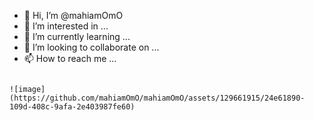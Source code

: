 - 👋 Hi, I’m @mahiamOmO
- 👀 I’m interested in ...
- 🌱 I’m currently learning ...
- 💞️ I’m looking to collaborate on ...
- 📫 How to reach me ...

<!---
mahiamOmO/mahiamOmO is a ✨ special ✨ repository because its `README.md` (this file) appears on your GitHub profile.
You can click the Preview link to take a look at your changes.
--->





                                                                                                     ![image](https://github.com/mahiamOmO/mahiamOmO/assets/129661915/24e61890-109d-408c-9afa-2e403987fe60)

